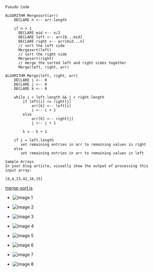 ```
Pseudo Code

ALGORITHM Mergesort(arr)
    DECLARE n <-- arr.length
           
    if n > 1
      DECLARE mid <-- n/2
      DECLARE left <-- arr[0...mid]
      DECLARE right <-- arr[mid...n]
      // sort the left side
      Mergesort(left)
      // sort the right side
      Mergesort(right)
      // merge the sorted left and right sides together
      Merge(left, right, arr)

ALGORITHM Merge(left, right, arr)
    DECLARE i <-- 0
    DECLARE j <-- 0
    DECLARE k <-- 0

    while i < left.length && j < right.length
        if left[i] <= right[j]
            arr[k] <-- left[i]
            i <-- i + 1
        else
            arr[k] <-- right[j]
            j <-- j + 1
            
        k <-- k + 1

    if i = left.length
       set remaining entries in arr to remaining values in right
    else
       set remaining entries in arr to remaining values in left

Sample Arrays
In your blog article, visually show the output of processing this input array:

[8,4,23,42,16,15]
```

[merge-sort.js](javascript/code-challenges/mergeSort/merge-sort.js)

+ ![image 1](/assets/mergeSort1.png)

+ ![image 2](/assets/mergeSort2.png)

+ ![image 3](/assets/mergeSort3.png)

+ ![image 4](/assets/mergeSort4.png)

+ ![image 5](/assets/mergeSort5.png)

+ ![image 6](/assets/mergeSort6.png)

+ ![image 7](/assets/mergeSort7.png)

+ ![image 8](/assets/mergeSort8.png)
